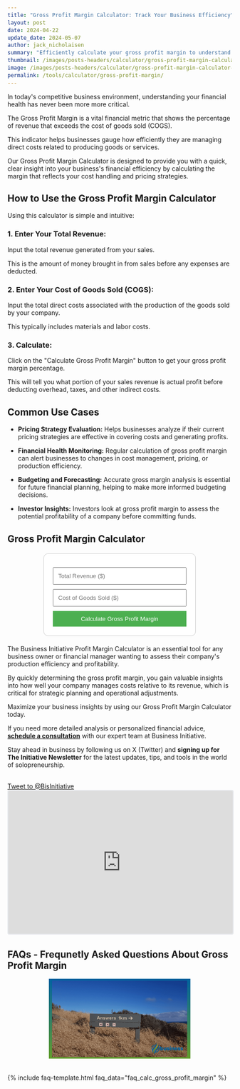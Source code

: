 ```yaml
---
title: "Gross Profit Margin Calculator: Track Your Business Efficiency"
layout: post
date: 2024-04-22
update_date: 2024-05-07
author: jack_nicholaisen
summary: "Efficiently calculate your gross profit margin to understand how much revenue is retained as gross profit after covering direct costs." 
thumbnail: /images/posts-headers/calculator/gross-profit-margin-calculator-header.png
image: /images/posts-headers/calculator/gross-profit-margin-calculator-header.png
permalink: /tools/calculator/gross-profit-margin/
---
```


In today's competitive business environment, understanding your financial health has never been more more critical. 

The Gross Profit Margin is a vital financial metric that shows the percentage of revenue that exceeds the cost of goods sold (COGS). 

This indicator helps businesses gauge how efficiently they are managing direct costs related to producing goods or services.

Our Gross Profit Margin Calculator is designed to provide you with a quick, clear insight into your business's financial efficiency by calculating the margin that reflects your cost handling and pricing strategies.

## How to Use the Gross Profit Margin Calculator

Using this calculator is simple and intuitive:

### 1. Enter Your Total Revenue:

Input the total revenue generated from your sales. 

This is the amount of money brought in from sales before any expenses are deducted.

### 2. Enter Your Cost of Goods Sold (COGS):

Input the total direct costs associated with the production of the goods sold by your company. 

This typically includes materials and labor costs.

### 3. Calculate:

Click on the "Calculate Gross Profit Margin" button to get your gross profit margin percentage. 

This will tell you what portion of your sales revenue is actual profit before deducting overhead, taxes, and other indirect costs.

## Common Use Cases

- **Pricing Strategy Evaluation:** Helps businesses analyze if their current pricing strategies are effective in covering costs and generating profits.

- **Financial Health Monitoring:** Regular calculation of gross profit margin can alert businesses to changes in cost management, pricing, or production efficiency.

- **Budgeting and Forecasting:** Accurate gross margin analysis is essential for future financial planning, helping to make more informed budgeting decisions.

- **Investor Insights:** Investors look at gross profit margin to assess the potential profitability of a company before committing funds.

<h2>Gross Profit Margin Calculator</h2>


<style>
        .calculator-box {
            max-width: 300px;
            margin: 20px auto;
            padding: 20px;
            border: 1px solid #ccc;
            border-radius: 10px;
            background: #fff;
        }
        input, button {
            width: 100%;
            padding: 10px;
            margin-top: 10px;
            box-sizing: border-box;
        }
        button {
            background-color: #4CAF50;
            color: white;
            border: none;
            cursor: pointer;
        }
        button:hover {
            background-color: #45a049;
        }
</style>


<div class="calculator-box">
    <input type="number" id="totalRevenue" placeholder="Total Revenue ($)">
    <input type="number" id="cogs" placeholder="Cost of Goods Sold ($)">
    <button onclick="calculateGrossProfitMargin()">Calculate Gross Profit Margin</button>
    <div id="result"></div>
</div>

<script>
    function calculateGrossProfitMargin() {
        var revenue = document.getElementById("totalRevenue").value;
        var cogs = document.getElementById("cogs").value;
        var grossProfitMargin = ((revenue - cogs) / revenue) * 100;

        if (!isNaN(grossProfitMargin) && grossProfitMargin != Infinity) {
            document.getElementById("result").innerHTML = "Gross Profit Margin: " + grossProfitMargin.toFixed(2) + "%";
        } else {
            document.getElementById("result").innerHTML = "Please enter valid numbers for revenue and COGS.";
        }
    }
</script>

The Business Initiative Profit Margin Calculator is an essential tool for any business owner or financial manager wanting to assess their company's production efficiency and profitability. 

By quickly determining the gross profit margin, you gain valuable insights into how well your company manages costs relative to its revenue, which is critical for strategic planning and operational adjustments.

Maximize your business insights by using our Gross Profit Margin Calculator today. 

If you need more detailed analysis or personalized financial advice, **<a href="https://calendly.com/businessinitiative/30-minute-consultation-call" target="_blank">schedule a consultation</a>** with our expert team at Business Initiative.

Stay ahead in business by following us on X (Twitter) and **signing up for The Initiative Newsletter** for the latest updates, tips, and tools in the world of solopreneurship.

<br>
<a href="https://twitter.com/intent/tweet?screen_name=BisInitiative&ref_src=twsrc%5Etfw" class="twitter-mention-button" data-size="large" data-show-count="false">Tweet to @BisInitiative</a><script async src="https://platform.twitter.com/widgets.js" charset="utf-8"></script>
<br>

<iframe src="https://embeds.beehiiv.com/4b55f309-919b-4f27-82e1-28bfbbc3543f" data-test-id="beehiiv-embed" width="100%" height="320" frameborder="0" scrolling="no" style="border-radius: 4px; border: 2px solid #e5e7eb; margin: 0; background-color: transparent;"></iframe>

<br>

## FAQs - Frequnetly Asked Questions About Gross Profit Margin

<center>
<img alt="frequently asked questions" src="/images/content/answers.png" title="FAQs about common business calculations" style="width: 63%; height: 63%">
</center>

<br>

<link rel="stylesheet" href="/assets/css/faq-styles.css">

{% include faq-template.html faq_data="faq_calc_gross_profit_margin" %}

<br>
